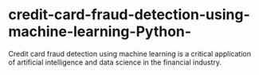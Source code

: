 # credit-card-fraud-detection-using-machine-learning-Python-
Credit card fraud detection using machine learning is a critical application of artificial intelligence and data science in the financial industry. 
